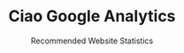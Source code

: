 ---
slug: google-analytics
title: Ciao Google Analytics
subtitle: Recommended Website Statistics
---